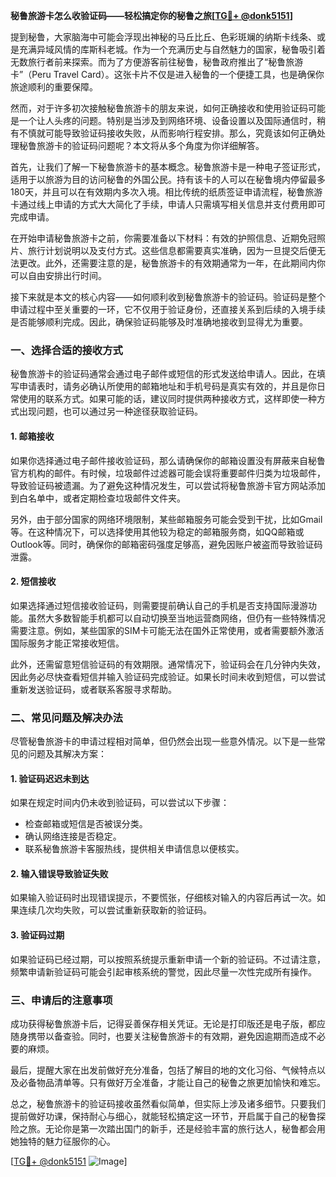 **秘鲁旅游卡怎么收验证码——轻松搞定你的秘鲁之旅[[TG💪+ @donk5151](https://t.me/s/donk5151)]**

提到秘鲁，大家脑海中可能会浮现出神秘的马丘比丘、色彩斑斓的纳斯卡线条、或是充满异域风情的库斯科老城。作为一个充满历史与自然魅力的国家，秘鲁吸引着无数旅行者前来探索。而为了方便游客前往秘鲁，秘鲁政府推出了“秘鲁旅游卡”（Peru Travel Card）。这张卡片不仅是进入秘鲁的一个便捷工具，也是确保你旅途顺利的重要保障。

然而，对于许多初次接触秘鲁旅游卡的朋友来说，如何正确接收和使用验证码可能是一个让人头疼的问题。特别是当涉及到网络环境、设备设置以及国际通信时，稍有不慎就可能导致验证码接收失败，从而影响行程安排。那么，究竟该如何正确处理秘鲁旅游卡的验证码问题呢？本文将从多个角度为你详细解答。

首先，让我们了解一下秘鲁旅游卡的基本概念。秘鲁旅游卡是一种电子签证形式，适用于以旅游为目的访问秘鲁的外国公民。持有该卡的人可以在秘鲁境内停留最多180天，并且可以在有效期内多次入境。相比传统的纸质签证申请流程，秘鲁旅游卡通过线上申请的方式大大简化了手续，申请人只需填写相关信息并支付费用即可完成申请。

在开始申请秘鲁旅游卡之前，你需要准备以下材料：有效的护照信息、近期免冠照片、旅行计划说明以及支付方式。这些信息都需要真实准确，因为一旦提交后便无法更改。此外，还需要注意的是，秘鲁旅游卡的有效期通常为一年，在此期间内你可以自由安排出行时间。

接下来就是本文的核心内容——如何顺利收到秘鲁旅游卡的验证码。验证码是整个申请过程中至关重要的一环，它不仅用于验证身份，还直接关系到后续的入境手续是否能够顺利完成。因此，确保验证码能够及时准确地接收到显得尤为重要。

### **一、选择合适的接收方式**

秘鲁旅游卡的验证码通常会通过电子邮件或短信的形式发送给申请人。因此，在填写申请表时，请务必确认所使用的邮箱地址和手机号码是真实有效的，并且是你日常使用的联系方式。如果可能的话，建议同时提供两种接收方式，这样即使一种方式出现问题，也可以通过另一种途径获取验证码。

#### **1. 邮箱接收**
如果你选择通过电子邮件接收验证码，那么请确保你的邮箱设置没有屏蔽来自秘鲁官方机构的邮件。有时候，垃圾邮件过滤器可能会误将重要邮件归类为垃圾邮件，导致验证码被遗漏。为了避免这种情况发生，可以尝试将秘鲁旅游卡官方网站添加到白名单中，或者定期检查垃圾邮件文件夹。

另外，由于部分国家的网络环境限制，某些邮箱服务可能会受到干扰，比如Gmail等。在这种情况下，可以选择使用其他较为稳定的邮箱服务商，如QQ邮箱或Outlook等。同时，确保你的邮箱密码强度足够高，避免因账户被盗而导致验证码泄露。

#### **2. 短信接收**
如果选择通过短信接收验证码，则需要提前确认自己的手机是否支持国际漫游功能。虽然大多数智能手机都可以自动切换至当地运营商网络，但仍有一些特殊情况需要注意。例如，某些国家的SIM卡可能无法在国外正常使用，或者需要额外激活国际服务才能正常接收短信。

此外，还需留意短信验证码的有效期限。通常情况下，验证码会在几分钟内失效，因此务必尽快查看短信并输入验证码完成验证。如果长时间未收到短信，可以尝试重新发送验证码，或者联系客服寻求帮助。

### **二、常见问题及解决办法**

尽管秘鲁旅游卡的申请过程相对简单，但仍然会出现一些意外情况。以下是一些常见的问题及其解决方案：

#### **1. 验证码迟迟未到达**
如果在规定时间内仍未收到验证码，可以尝试以下步骤：
- 检查邮箱或短信是否被误分类。
- 确认网络连接是否稳定。
- 联系秘鲁旅游卡客服热线，提供相关申请信息以便核实。

#### **2. 输入错误导致验证失败**
如果输入验证码时出现错误提示，不要慌张，仔细核对输入的内容后再试一次。如果连续几次均失败，可以尝试重新获取新的验证码。

#### **3. 验证码过期**
如果验证码已经过期，可以按照系统提示重新申请一个新的验证码。不过请注意，频繁申请新验证码可能会引起审核系统的警觉，因此尽量一次性完成所有操作。

### **三、申请后的注意事项**

成功获得秘鲁旅游卡后，记得妥善保存相关凭证。无论是打印版还是电子版，都应随身携带以备查验。同时，也要关注秘鲁旅游卡的有效期，避免因逾期而造成不必要的麻烦。

最后，提醒大家在出发前做好充分准备，包括了解目的地的文化习俗、气候特点以及必备物品清单等。只有做好万全准备，才能让自己的秘鲁之旅更加愉快和难忘。

总之，秘鲁旅游卡的验证码接收虽然看似简单，但实际上涉及诸多细节。只要我们提前做好功课，保持耐心与细心，就能轻松搞定这一环节，开启属于自己的秘鲁探险之旅。无论你是第一次踏出国门的新手，还是经验丰富的旅行达人，秘鲁都会用她独特的魅力征服你的心。

[[TG💪+ @donk5151](https://t.me/s/donk5151) ![Image](https://i.postimg.cc/rwNCRYN7/Snipaste-2025-04-30-17-27-05.png)]